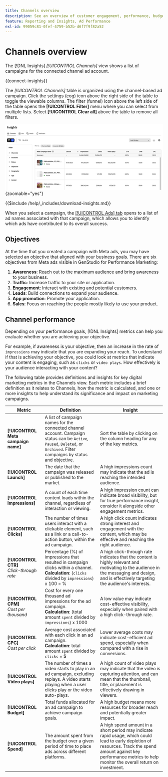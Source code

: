 ```yaml
---
title: Channels overview
description: See an overview of customer engagement, performance, budget, and expenditures for marketing campaigns in Adobe GenStudio for Performance Marketing.
feature: Reporting and Insights, Ad Performance
exl-id: 99059c81-0fef-4759-b52b-d6f7f9f82a52
---
```

# Channels overview

The [!DNL Insights] _[!UICONTROL Channels]_ view shows a list of campaigns for the connected channel ad account.

{{connect-insights}}

The _[!UICONTROL Channels]_ table is organized using the channel-based ad campaign. Click the settings (cog) icon above the right side of the table to toggle the viewable columns. The filter (funnel) icon above the left side of the table opens the **[!UICONTROL Filter]** menu where you can select from multiple lists. Select **[!UICONTROL Clear all]** above the table to remove all filters.

![Channels filter and table](/help/assets/insights-channels-filter.png){zoomable="yes"}

{{$include /help/_includes/download-insights.md}}

When you select a campaign, the [[!UICONTROL Ads] tab](ads.md) opens to a list of ad names associated with that campaign, which allows you to identify which ads have contributed to its overall success.

## Objectives

At the time that you created a campaign with Meta ads, you may have selected an objective that aligned with your business goals. There are six objectives from Meta ads visible in GenStudio for Performance Marketing:

1. **Awareness**: Reach out to the maximum audience and bring awareness to your business.
1. **Traffic**: Increase traffic to your site or application.
1. **Engagement**: Interact with existing and potential customers.
1. **Leads**: Build connections to expand your audience.
1. **App promotion**: Promote your application.
1. **Sales**: Focus on reaching the people mostly likely to use your product.

## Channel performance

Depending on your performance goals, [!DNL Insights] metrics can help you evaluate whether you are achieving your objective.

For example, if awareness is your objective, then an increase in the rate of `impressions` may indicate that you are expanding your reach. To understand if that is achieving your objective, you could look at metrics that indicate your content is engaging, such as `clicks` or `video plays`. How effectively is your audience interacting with your content?

The following table provides definitions and insights for key digital marketing metrics in the Channels view. Each metric includes a brief definition as it relates to Channels, how the metric is calculated, and one or more insights to help understand its significance and impact on marketing campaigns.

| Metric      | Definition                    | Insight                          |
| ----------- | ----------------------------- | -------------------------------- |
| **[!UICONTROL Meta campaign name]** | A list of campaign names for the connected channel account. Campaign status can be `Active`, `Paused`, `Deleted`, or `Archived`. Filter campaigns by status and objective. | Sort the table by clicking on the column heading for any of the key metrics. |
| **[!UICONTROL Launch]**      | The date that the campaign was released or published to the market. | A high impressions count may indicate that the ad is reaching the intended audience. |
| **[!UICONTROL Impressions]** | A count of each time content loads within the channel, regardless of interaction or viewing. | A high impression count can indicate broad visibility, but for true performance insight, consider it alongside other engagement metrics. |
| **[!UICONTROL Clicks]**      | The number of times users interact with a clickable element, such as a link or a call-to-action button, within the ad campaign. | A high click count indicates strong interest and engagement with the content, which may be effective and reaching the right audience. |
| **[!UICONTROL CTR]**<br>_Click-through rate_ | Percentage (%) of impressions that resulted in campaign clicks within a channel.<br>**Calculation**: (`clicks` divided by `impressions`) x 100 = % | A high click-through rate indicates that the content is highly relevant and motivating to the audience in the messaging and design, and is effectively targeting the audience's interests. |
| **[!UICONTROL CPM]**<br>_Cost per thousand_ | Cost for every one thousand ad impressions for the ad campaign. <br>**Calculation**: (total amount `spent` divided by `impressions`) x 1000 | A low value may indicate cost-effective visibility, especially when paired with a high click-through rate. |
| **[!UICONTROL CPC]**<br>_Cost per click_ | Average cost associated with each click in an ad campaign.<br>**Calculation**: total amount `spent` divided by `clicks` = $ | Lower average costs may indicate cost-efficient ad spend, especially when compared with a rise in conversions. |
| **[!UICONTROL Video plays]** | The number of times a video starts to play in an ad campaign, excluding replays. A video starts playing when a user clicks play or the video auto-plays. | A high count of video plays may indicate that the video is capturing attention, and can mean that the thumbnail, title, or placement is effectively drawing in viewers. |
| **[!UICONTROL Budget]**      | Total funds allocated for an ad campaign to achieve campaign goals. | A high budget means more resources for broader reach and potentially greater impact. |
| **[!UICONTROL Spend]**       | The amount spent from the budget over a given period of time to place ads across different platforms. | A high spend amount in a short period may indicate rapid usage, which could lead to early depletion of resources. Track the spend amount against key performance metrics to help monitor the overall return on investment. |
